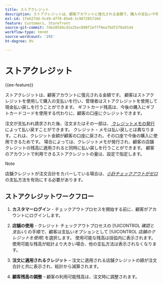 ```yaml
---
title: ストアクレジット
description: ストアクレジットは、顧客アカウントに復元される金額で、購入の支払いや現金払い戻しに使用できます。
exl-id: 1fe627dd-5c49-4ff8-85e0-3c987285726d
feature: Customers, Storefront
source-git-commit: 7de285d4cd1e25ec890f1efff9ea7bdf2f0a9144
workflow-type: tm+mt
source-wordcount: '291'
ht-degree: 0%

---
```


# ストアクレジット

{{ee-feature}}

ストアクレジットは、顧客アカウントに復元される金額です。 顧客はストアクレジットを使用して購入の支払いを行い、管理者はストアクレジットを使用して現金払い戻しを行うことができます。 ギフトカード残高は、今後の購入にギフトカードコードを使用する代わりに、顧客の口座にクレジットできます。

注文が支払われ請求された後、注文またはその一部は、[ クレジットメモの発行 ](../stores-purchase/credit-memo-create.md) によって払い戻すことができます。 クレジット・メモは払い戻しとは異なります。これは、クレジット金額が顧客の口座に戻され、その口座で今後の購入に使用できるためです。 場合によっては、クレジットメモが発行され、顧客の店舗クレジットの残高に適用されると同時に払い戻しを行うことができます。 顧客のアカウントで利用できるストアクレジットの量は、設定で指定します。

>[!NOTE]
>
>店舗クレジットが注文合計をカバーしている場合は、[_小計チェックアウトがゼロ_](../stores-purchase/zero-subtotal-checkout.md) の支払方法を有効にする必要があります。

## ストアクレジットワークフロー

1. **カスタマーログイン** - チェックアウトプロセスを開始する前に、顧客がアカウントにログインします。

1. **店舗の使用** - クレジット チェックアウトプロセスの [!UICONTROL _確認と支払い_] の手順で、顧客は支払いオプションとして [!UICONTROL _店舗のクレジットを使用_] を選択します。 使用可能な残高は括弧内に表示されます。 使用可能な残高が総計より大きい場合、他の支払方法は表示されなくなります。

1. **注文に適用されるクレジット** – 注文に適用される店舗クレジットの額が注文合計と共に表示され、総計から減算されます。

1. **顧客残高の調整** – 顧客の利用可能残高は、注文時に調整されます。
